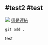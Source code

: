 #test2
#test
---
![](https://miro.medium.com/v2/resize:fit:1400/1*mtsk3fQ_BRemFidhkel3dA.png)
[這是連結](https://www.google.com/search?sca_esv=94d4f0c429d79829&q=git&udm=2&fbs=ABzOT_AGBMogrnfXHu6GxeqSvos9YNXXoqT4M1zPLW-rz66fPSRRdwy50CW7p6jtW9rkXcDI3tfJ2XRO0menCewemOgx3oB1P8gMEQgxYzD64vMWQfDu-JRy6BDVGZn0q3dpT__XJmHbT3N3B-hfu6Oo8QdMvikk3HW06NOAg2jqdeuy2aAmt9YqjYDV6U0KYfwpjfys0mam&sa=X&ved=2ahUKEwjK2Z_GkMWLAxVAdfUHHWKoD7sQtKgLegQIGhAB&biw=1366&bih=633&dpr=1#vhid=A7RfMdt3r20pnM&vssid=mosaic)<br>
```
git add .
```
test
